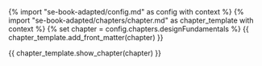 <frontmatter>
{% import "se-book-adapted/config.md" as config with context %}
{% import "se-book-adapted/chapters/chapter.md" as chapter_template with context %}
{% set chapter = config.chapters.designFundamentals %}
{{ chapter_template.add_front_matter(chapter) }}
</frontmatter>

{{ chapter_template.show_chapter(chapter) }}
